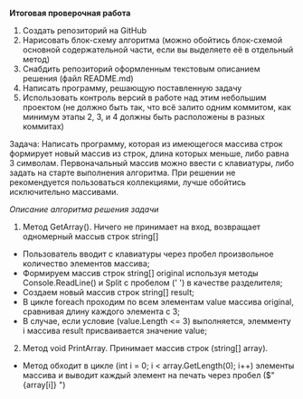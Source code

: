 **Итоговая проверочная работа**

1. Создать репозиторий на GitHub
2. Нарисовать блок-схему алгоритма (можно обойтись блок-схемой основной содержательной части, если вы выделяете её в отдельный метод)
3. Снабдить репозиторий оформленным текстовым описанием решения (файл README.md)
4. Написать программу, решающую поставленную задачу
5. Использовать контроль версий в работе над этим небольшим проектом (не должно быть так, что всё залито одним коммитом, как минимум этапы 2, 3, и 4 должны быть расположены в разных коммитах)

Задача: Написать программу, которая из имеющегося массива строк формирует новый массив из строк, длина которых меньше, либо равна 3 символам. Первоначальный массив можно ввести с клавиатуры, либо задать на старте выполнения алгоритма. При решении не рекомендуется пользоваться коллекциями, лучше обойтись исключительно массивами.


*Описание алгоритма решения задачи*

1. Метод  GetArray().  Ничего не принимает на вход, возвращает одномерный массыв строк string[]
- Пользователь вводит с клавиатуры через пробел произвольное количество элементов массива;
- Формируем массив строк string[] original используя методы  Console.ReadLine() и Split  с пробелом (' ') в качестве разделителя;
- Создаем новый массив строк string[] result;
- В цикле foreach проходим по всем элементам value массива original, сравнивая длину каждого элемента с 3;
- В случае, если условие (value.Length <= 3) выполняется, элемменту i  массива result присваивается значение value;

2. Метод void PrintArray. Принимает массив строк (string[] array).
- Метод обходит в цикле (int i = 0; i < array.GetLength(0); i++) элементы массива и выводит каждый элемент на печать через пробел ($"{array[i]} ")

